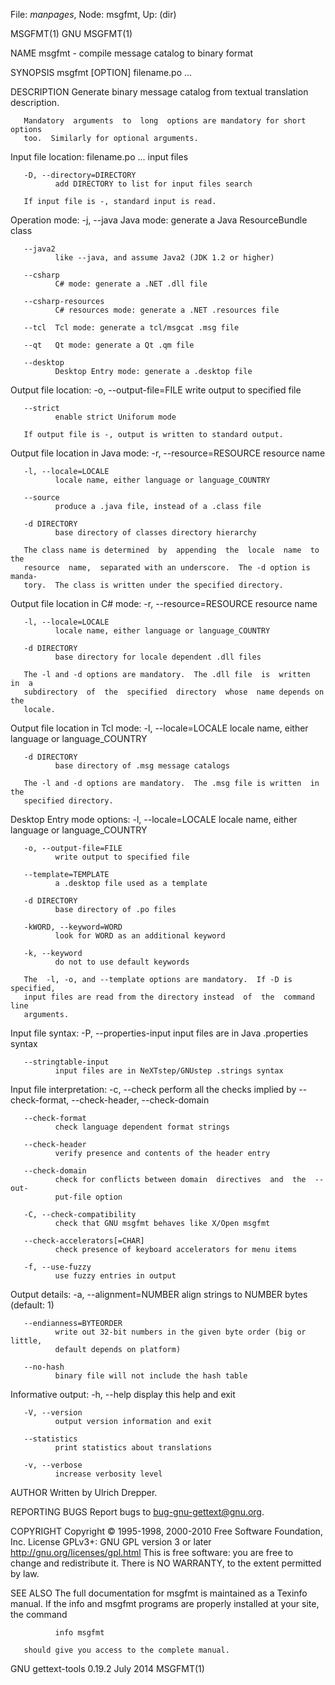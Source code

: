 File: *manpages*,  Node: msgfmt,  Up: (dir)

MSGFMT(1)                             GNU                            MSGFMT(1)



NAME
       msgfmt - compile message catalog to binary format

SYNOPSIS
       msgfmt [OPTION] filename.po ...

DESCRIPTION
       Generate binary message catalog from textual translation description.

       Mandatory  arguments  to  long  options are mandatory for short options
       too.  Similarly for optional arguments.

   Input file location:
       filename.po ...
              input files

       -D, --directory=DIRECTORY
              add DIRECTORY to list for input files search

       If input file is -, standard input is read.

   Operation mode:
       -j, --java
              Java mode: generate a Java ResourceBundle class

       --java2
              like --java, and assume Java2 (JDK 1.2 or higher)

       --csharp
              C# mode: generate a .NET .dll file

       --csharp-resources
              C# resources mode: generate a .NET .resources file

       --tcl  Tcl mode: generate a tcl/msgcat .msg file

       --qt   Qt mode: generate a Qt .qm file

       --desktop
              Desktop Entry mode: generate a .desktop file

   Output file location:
       -o, --output-file=FILE
              write output to specified file

       --strict
              enable strict Uniforum mode

       If output file is -, output is written to standard output.

   Output file location in Java mode:
       -r, --resource=RESOURCE
              resource name

       -l, --locale=LOCALE
              locale name, either language or language_COUNTRY

       --source
              produce a .java file, instead of a .class file

       -d DIRECTORY
              base directory of classes directory hierarchy

       The class name is determined  by  appending  the  locale  name  to  the
       resource  name,  separated with an underscore.  The -d option is manda-
       tory.  The class is written under the specified directory.

   Output file location in C# mode:
       -r, --resource=RESOURCE
              resource name

       -l, --locale=LOCALE
              locale name, either language or language_COUNTRY

       -d DIRECTORY
              base directory for locale dependent .dll files

       The -l and -d options are mandatory.  The .dll file  is  written  in  a
       subdirectory  of  the  specified  directory  whose  name depends on the
       locale.

   Output file location in Tcl mode:
       -l, --locale=LOCALE
              locale name, either language or language_COUNTRY

       -d DIRECTORY
              base directory of .msg message catalogs

       The -l and -d options are mandatory.  The .msg file is written  in  the
       specified directory.

   Desktop Entry mode options:
       -l, --locale=LOCALE
              locale name, either language or language_COUNTRY

       -o, --output-file=FILE
              write output to specified file

       --template=TEMPLATE
              a .desktop file used as a template

       -d DIRECTORY
              base directory of .po files

       -kWORD, --keyword=WORD
              look for WORD as an additional keyword

       -k, --keyword
              do not to use default keywords

       The  -l, -o, and --template options are mandatory.  If -D is specified,
       input files are read from the directory instead  of  the  command  line
       arguments.

   Input file syntax:
       -P, --properties-input
              input files are in Java .properties syntax

       --stringtable-input
              input files are in NeXTstep/GNUstep .strings syntax

   Input file interpretation:
       -c, --check
              perform    all    the    checks   implied   by   --check-format,
              --check-header, --check-domain

       --check-format
              check language dependent format strings

       --check-header
              verify presence and contents of the header entry

       --check-domain
              check for conflicts between domain  directives  and  the  --out-
              put-file option

       -C, --check-compatibility
              check that GNU msgfmt behaves like X/Open msgfmt

       --check-accelerators[=CHAR]
              check presence of keyboard accelerators for menu items

       -f, --use-fuzzy
              use fuzzy entries in output

   Output details:
       -a, --alignment=NUMBER
              align strings to NUMBER bytes (default: 1)

       --endianness=BYTEORDER
              write out 32-bit numbers in the given byte order (big or little,
              default depends on platform)

       --no-hash
              binary file will not include the hash table

   Informative output:
       -h, --help
              display this help and exit

       -V, --version
              output version information and exit

       --statistics
              print statistics about translations

       -v, --verbose
              increase verbosity level

AUTHOR
       Written by Ulrich Drepper.

REPORTING BUGS
       Report bugs to <bug-gnu-gettext@gnu.org>.

COPYRIGHT
       Copyright  ©  1995-1998,  2000-2010  Free  Software  Foundation,   Inc.
       License      GPLv3+:     GNU     GPL     version     3     or     later
       <http://gnu.org/licenses/gpl.html>
       This is free software: you are free  to  change  and  redistribute  it.
       There is NO WARRANTY, to the extent permitted by law.

SEE ALSO
       The  full  documentation  for msgfmt is maintained as a Texinfo manual.
       If the info and msgfmt programs are properly installed  at  your  site,
       the command

              info msgfmt

       should give you access to the complete manual.



GNU gettext-tools 0.19.2           July 2014                         MSGFMT(1)
